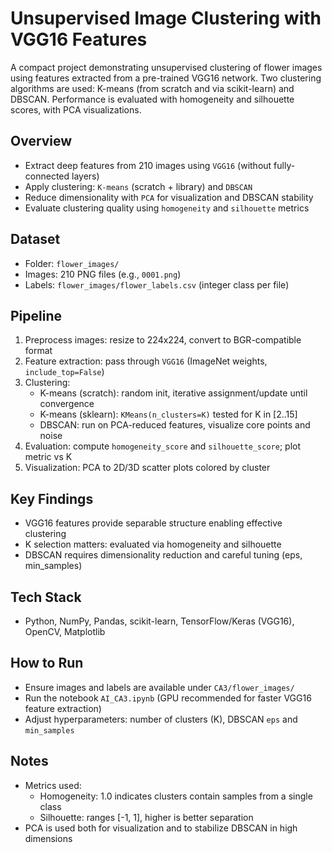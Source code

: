 # Unsupervised Image Clustering with VGG16 Features

A compact project demonstrating unsupervised clustering of flower images using features extracted from a pre-trained VGG16 network. Two clustering algorithms are used: K-means (from scratch and via scikit-learn) and DBSCAN. Performance is evaluated with homogeneity and silhouette scores, with PCA visualizations.

## Overview

- Extract deep features from 210 images using `VGG16` (without fully-connected layers)
- Apply clustering: `K-means` (scratch + library) and `DBSCAN`
- Reduce dimensionality with `PCA` for visualization and DBSCAN stability
- Evaluate clustering quality using `homogeneity` and `silhouette` metrics

## Dataset

- Folder: `flower_images/`
- Images: 210 PNG files (e.g., `0001.png`)
- Labels: `flower_images/flower_labels.csv` (integer class per file)

## Pipeline

1) Preprocess images: resize to 224x224, convert to BGR-compatible format
2) Feature extraction: pass through `VGG16` (ImageNet weights, `include_top=False`)
3) Clustering:
   - K-means (scratch): random init, iterative assignment/update until convergence
   - K-means (sklearn): `KMeans(n_clusters=K)` tested for K in [2..15]
   - DBSCAN: run on PCA-reduced features, visualize core points and noise
4) Evaluation: compute `homogeneity_score` and `silhouette_score`; plot metric vs K
5) Visualization: PCA to 2D/3D scatter plots colored by cluster

## Key Findings

- VGG16 features provide separable structure enabling effective clustering
- K selection matters: evaluated via homogeneity and silhouette
- DBSCAN requires dimensionality reduction and careful tuning (eps, min_samples)

## Tech Stack

- Python, NumPy, Pandas, scikit-learn, TensorFlow/Keras (VGG16), OpenCV, Matplotlib

## How to Run

- Ensure images and labels are available under `CA3/flower_images/`
- Run the notebook `AI_CA3.ipynb` (GPU recommended for faster VGG16 feature extraction)
- Adjust hyperparameters: number of clusters (K), DBSCAN `eps` and `min_samples`

## Notes

- Metrics used:
  - Homogeneity: 1.0 indicates clusters contain samples from a single class
  - Silhouette: ranges [-1, 1], higher is better separation
- PCA is used both for visualization and to stabilize DBSCAN in high dimensions

